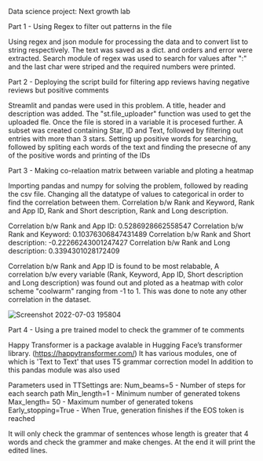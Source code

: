 Data science project: Next growth lab

Part 1 - Using Regex to filter out patterns in the file

Using regex and json module for processing the data and to convert list to string respectively.
The text was saved as a dict. and orders and error were extracted.
Search module of regex was used to search for values after ":" and the last char were striped and the required numbers were printed.


Part 2 - Deploying the script build for filtering app reviews having negative reviews but positive comments

Streamlit and pandas were used in this problem. A title, header and description was added. The "st.file_uploader" function was used to get the uploaded fle. 
Once the file is stored in a variable it is procesed further. 
A subset was created containing Star, ID and Text, followed by filtering out entries with more than 3 stars. 
Setting up positive words for searching, followed by spliting each words of the text and finding the presecne of any of the positive words and printing of the IDs


Part 3 - Making co-relaation matrix between variable and ploting a heatmap

Importing pandas and numpy for solving the problem, followed by reading the csv file.
Changing all the datatype of values to categorical in order to find the correlation between them.
Correlation b/w Rank and Keyword, Rank and App ID, Rank and Short description, Rank and Long description.

Correlation b/w Rank and App ID: 0.5286928662558547
Correlation b/w Rank and Keyword: 0.10376306847431489
Correlation b/w Rank and Short description: -0.22266243001247427
Correlation b/w Rank and Long description: 0.3394301028172409

Correlation b/w Rank and App ID is found to be most relabable,
A correlation b/w every variable (Rank, Keyword, App ID, Short description and Long description) was found out and ploted as a heatmap 
with color scheme "coolwarm" ranging from -1 to 1. This was done to note any other correlation in the dataset.


![Screenshot 2022-07-03 195804](https://user-images.githubusercontent.com/58630523/177044279-30f51dd1-88c5-464f-a7df-a9f6f0114c92.png)



Part 4 - Using a pre trained model to check the grammer of te comments

Happy Transformer is a package avalable in Hugging Face’s transformer library. (https://happytransformer.com/)
It has various modules, one of which is 'Text to Text' that uses T5 grammar correction model
In addition to this pandas module was also used

Parameters used in TTSettings are:
Num_beams=5 - Number of steps for each search path
Min_length=1 - Minimum number of generated tokens
Max_length= 50 -  Maximum number of generated tokens
Early_stopping=True - When True, generation finishes if the EOS token is reached

It will only check the grammar of sentences whose length is greater that 4 words and check the grammer and make chenges.
At the end it will print the edited lines.
